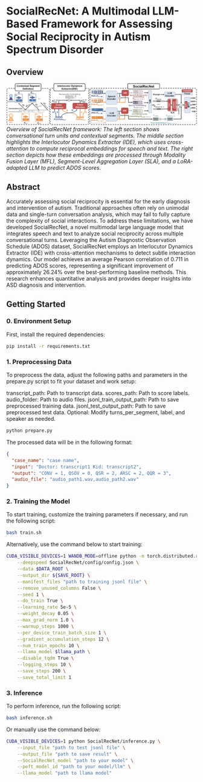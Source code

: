# SocialRecNet: A Multimodal LLM-Based Framework for Assessing Social Reciprocity in Autism Spectrum Disorder

## Overview

![SocialRecNet Framework](framework.jpg)
*Overview of SocialRecNet framework: The left section shows conversational turn units and contextual segments. The middle section highlights the Interlocutor Dynamics Extractor (IDE), which uses cross-attention to compute reciprocal embeddings for speech and text. The right section depicts how these embeddings are processed through Modality Fusion Layer (MFL), Segment-Level Aggregation Layer (SLA), and a LoRA-adapted LLM to predict ADOS scores.*

## Abstract

Accurately assessing social reciprocity is essential for the early diagnosis and intervention of autism. Traditional approaches often rely on unimodal data and single-turn conversation analysis, which may fail to fully capture the complexity of social interactions. To address these limitations, we have developed SocialRecNet, a novel multimodal large language model that integrates speech and text to analyze social reciprocity across multiple conversational turns. Leveraging the Autism Diagnostic Observation Schedule (ADOS) dataset, SocialRecNet employs an Interlocutor Dynamics Extractor (IDE) with cross-attention mechanisms to detect subtle interaction dynamics. Our model achieves an average Pearson correlation of 0.711 in predicting ADOS scores, representing a significant improvement of approximately 26.24% over the best-performing baseline methods. This research enhances quantitative analysis and provides deeper insights into ASD diagnosis and intervention.

## Getting Started


### 0. Environment Setup

First, install the required dependencies:

```bash
pip install -r requirements.txt
```
### 1. Preprocessing Data

To preprocess the data, adjust the following paths and parameters in the prepare.py script to fit your dataset and work setup:

transcript_path: Path to transcript data.
scores_path: Path to score labels.
audio_folder: Path to audio files.
jsonl_train_output_path: Path to save preprocessed training data.
jsonl_test_output_path: Path to save preprocessed test data.
Optional: Modify turns_per_segment, label, and speaker as needed.
```bash
python prepare.py
```
The processed data will be in the following format:
```json
{
  "case_name": "case name", 
  "input": "Doctor: transcript1 Kid: transcript2", 
  "output": "CONV = 1, QSOV = 0, QSR = 2, ARSC = 2, QQR = 3", 
  "audio_file": "audio_path1.wav,audio_path2.wav"
}
```

### 2. Training the Model
To start training, customize the training parameters if necessary, and run the following script:

```bash
bash train.sh
```
Alternatively, use the command below to start training:
```bash
CUDA_VISIBLE_DEVICES=1 WANDB_MODE=offline python -m torch.distributed.run --master_port=20005 --nproc_per_node=1 SocialRecNet/train.py \
    --deepspeed SocialRecNet/config/config.json \
    --data $DATA_ROOT \
    --output_dir ${SAVE_ROOT} \
    --manifest_files "path to training jsonl file" \
    --remove_unused_columns False \
    --seed 1 \
    --do_train True \
    --learning_rate 5e-5 \
    --weight_decay 0.05 \
    --max_grad_norm 1.0 \
    --warmup_steps 1000 \
    --per_device_train_batch_size 1 \
    --gradient_accumulation_steps 12 \
    --num_train_epochs 10 \
    --llama_model $llama_path \
    --disable_tqdm True \
    --logging_steps 10 \
    --save_steps 200 \
    --save_total_limit 1
```
### 3. Inference
To perform inference, run the following script:
```bash
bash inference.sh
```
Or manually use the command below:
```bash
CUDA_VISIBLE_DEVICES=1 python SocialRecNet/inference.py \
    --input_file "path to test jsonl file" \
    --output_file "path to save result" \
    --SocialRecNet_model "path to your model" \
    --peft_model_id "path to your model/llm" \
    --llama_model "path to llama model"
```

